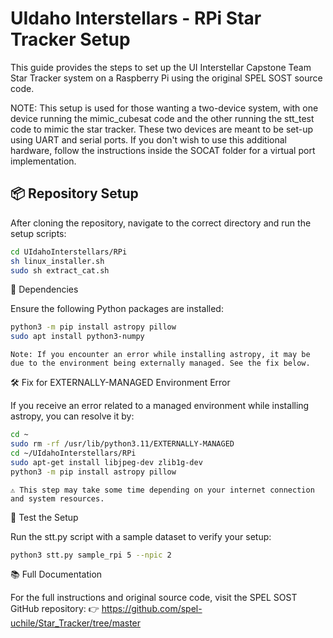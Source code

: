 # UIdaho Interstellars - RPi Star Tracker Setup

This guide provides the steps to set up the UI Interstellar Capstone Team Star Tracker system on a Raspberry Pi using the original SPEL SOST source code. 

NOTE: This setup is used for those wanting a two-device system, with one device running the mimic_cubesat code and the other running the stt_test code to mimic the star tracker. These two devices are meant to be set-up using UART and serial ports. If you don't wish to use this additional hardware, follow the instructions inside the SOCAT folder for a virtual port implementation. 

## 📦 Repository Setup

After cloning the repository, navigate to the correct directory and run the setup scripts:

```bash
cd UIdahoInterstellars/RPi
sh linux_installer.sh
sudo sh extract_cat.sh
```

🔧 Dependencies

Ensure the following Python packages are installed:
```bash
python3 -m pip install astropy pillow
sudo apt install python3-numpy
```
    Note: If you encounter an error while installing astropy, it may be due to the environment being externally managed. See the fix below.

🛠️ Fix for EXTERNALLY-MANAGED Environment Error

If you receive an error related to a managed environment while installing astropy, you can resolve it by:

```bash
cd ~
sudo rm -rf /usr/lib/python3.11/EXTERNALLY-MANAGED
cd ~/UIdahoInterstellars/RPi
sudo apt-get install libjpeg-dev zlib1g-dev
python3 -m pip install astropy pillow
```
    ⚠️ This step may take some time depending on your internet connection and system resources.

🚀 Test the Setup

Run the stt.py script with a sample dataset to verify your setup:

```bash
python3 stt.py sample_rpi 5 --npic 2
```
📚 Full Documentation

For the full instructions and original source code, visit the SPEL SOST GitHub repository:
👉 https://github.com/spel-uchile/Star_Tracker/tree/master
